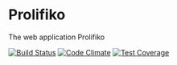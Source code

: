 # Prolifiko

The web application Prolifiko

[![Build Status](https://travis-ci.org/Prolifiko/prolifiko.svg?branch=master)](https://travis-ci.org/Prolifiko/prolifiko)
[![Code Climate](https://codeclimate.com/github/Prolifiko/prolifiko/badges/gpa.svg)](https://codeclimate.com/github/Prolifiko/prolifiko)
[![Test Coverage](https://codeclimate.com/github/Prolifiko/prolifiko/badges/coverage.svg)](https://codeclimate.com/github/Prolifiko/prolifiko/coverage)
